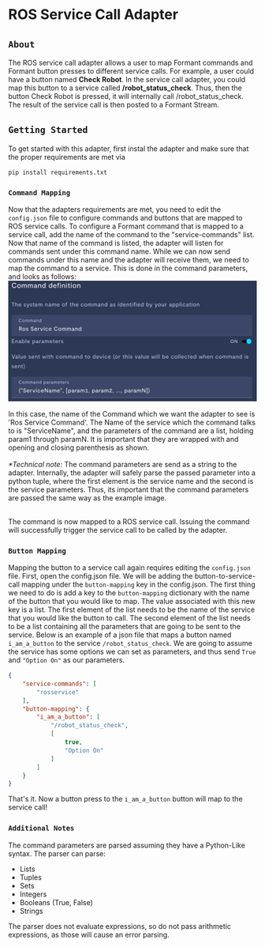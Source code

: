 
# ROS Service Call Adapter 

## `About`

The ROS service call adapter allows a user to map Formant commands and Formant button presses to different service calls. For example, a user could have a button named <b>Check Robot</b>. In the service call adapter, you could map this button to a service called <b>/robot_status_check</b>. Thus, then the button Check Robot is pressed, it will internally call /robot_status_check. The result of the service call is then posted to a Formant Stream. 

## `Getting Started`

To get started with this adapter, first instal the adapter and make sure that the proper requirements are met via
```console
pip install requirements.txt
```
### `Command Mapping`

Now that the adapters requirements are met, you need to edit the 
`config.json` file to configure commands and buttons that are mapped to 
ROS service calls. To configure a Formant command that is mapped to a 
service call, add the name of the command to the "service-commands" list.
Now that name of the command is listed, the adapter will listen for 
commands sent under this command name. 
While we can now send commands under this name and the adapter will 
receive them, we need to map the command to a service. This is done 
in the command parameters, and looks as follows:
![](image.png)

In this case, the name of the Command which we want the adapter to see 
is 'Ros Service Command'. The Name of the service which the command 
talks to is "ServiceName", and the parameters of the command are a 
list, holding param1 through paramN. It is important that they are 
wrapped with and opening and closing parenthesis as shown. 
<br><br><i> *Technical note: </i> The command parameters are send as a 
string to the adapter. Internally, the adapter will safely parse
the passed parameter into a python tuple, where the first element 
is the service name and the second is the service parameters. 
Thus, its important that the command parameters are passed the 
same way as the example image. <br><br>

The command is now mapped to a ROS service call. Issuing the command 
will successfully trigger the service call to be called by the 
adapter.

### `Button Mapping`

Mapping the button to a service call again requires editing the 
`config.json` file. First, open the config.json file. We will
be adding the button-to-service-call mapping under the `button-mapping`
key in the config.json. The first thing we need to do is add a key 
to the `button-mapping` dictionary with the name of the button
that you would like to map. The value associated with this new key 
is a list. The first element of the list needs to be the name of the
service that you would like the button to call. The second element 
of the list needs to be a list containing all the parameters that
are going to be sent to the service. Below is an example of a 
json file that maps a button named `i_am_a_button` to the service
`/robot_status_check`. We are going to assume the service has 
some options we can set as parameters, and thus send 
`True` and `"Option On"` as our parameters.


```json
{
    "service-commands": [
        "rosservice"
    ],
    "button-mapping": {
        "i_am_a_button": [
            "/robot_status_check",
            [
                true,
                "Option On"
            ]
        ]
    }
}
```

That's it. Now a button press to the `i_am_a_button` button will 
map to the service call!

### `Additional Notes`

The command parameters are parsed assuming they have a Python-Like 
syntax. The parser can parse:<br>
* Lists
* Tuples
* Sets
* Integers
* Booleans (True, False) 
* Strings

The parser does not evaluate expressions, so do not pass arithmetic
expressions, as those will cause an error parsing.
